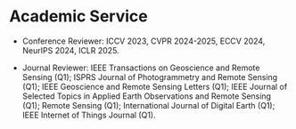 
# Academic Service
- Conference Reviewer: ICCV 2023, CVPR 2024-2025, ECCV 2024, NeurIPS 2024, ICLR 2025.

- Journal Reviewer: 
IEEE Transactions on Geoscience and Remote Sensing (Q1); 
ISPRS Journal of Photogrammetry and Remote Sensing (Q1); 
IEEE Geoscience and Remote Sensing Letters (Q1); 
IEEE Journal of Selected Topics in Applied Earth Observations and Remote Sensing (Q1); 
Remote Sensing (Q1);
International Journal of Digital Earth (Q1);
IEEE Internet of Things Journal (Q1).
